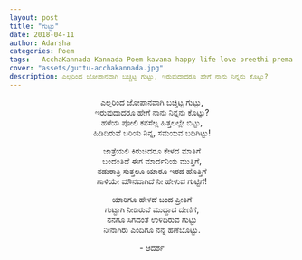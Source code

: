 ```yaml
---
layout: post
title: "ಗುಟ್ಟು"
date: 2018-04-11
author: Adarsha
categories: Poem
tags:	AcchaKannada Kannada Poem kavana happy life love preethi prema
cover: "assets/guttu-acchakannada.jpg"
description: ಎಲ್ಲರಿಂದ ಜೋಪಾನವಾಗಿ ಬಚ್ಚಿಟ್ಟ ಗುಟ್ಟು, ಇರುವುದಾದರೂ ಹೇಗೆ ನಾನು ನಿನ್ನನು ಕೊಟ್ಟು?
---
```

<p align ="center">ಎಲ್ಲರಿಂದ ಜೋಪಾನವಾಗಿ ಬಚ್ಚಿಟ್ಟ ಗುಟ್ಟು,<br>
ಇರುವುದಾದರೂ ಹೇಗೆ ನಾನು ನಿನ್ನನು ಕೊಟ್ಟು?<br>
ಹಳೆಯ ಪೋಲಿ ಕನಸೆಲ್ಲ ಹಿತ್ತಲಲ್ಲೇ ಬಿಟ್ಟು,<br>
ಹಿಡಿದಿರುವೆ ಬರಿಯ ನಿನ್ನ, ಸಮಯವ ಬದಿಗಿಟ್ಟು!</p>

<p align ="center">ಜಾತ್ರೆಯಲಿ ಕಿರುಚಿದರೂ ಕೇಳದ ಮಾತಿಗೆ<br>
ಬಂದಂತಿದೆ ಈಗ ಮಾರ್ದನಿಯ ಮುತ್ತಿಗೆ,<br>
ನಡುರಾತ್ರಿ ಸುತ್ತಲೂ ಯಾರೂ ಇರದ ಹೊತ್ತಿಗೆ<br>
ಗಾಳಿಯೇ ಮೌನವಾಗಿದೆ ನೀ ಹೇಳುವ ಗುಟ್ಟಿಗೆ!</p>

<p align ="center">ಯಾರಿಗೂ ಹೇಳದೆ ಬಂದ ಪ್ರೀತಿಗೆ<br>
ಗುಟ್ಟಾಗಿ ನೀಡಿರುವೆ ಮುದ್ದಾದ ದೇಣಿಗೆ,<br>
ನನಗೂ ಸಿಗದಂತೆ ಉಳಿದಿರುವ ಗುಟ್ಟು<br>
ನೀನಾಗಿರು ಎಂದಿಗೂ ನನ್ನ ಹಣೆಬೊಟ್ಟು.</p>

<p align ="center">- ಆದರ್ಶ</p>
